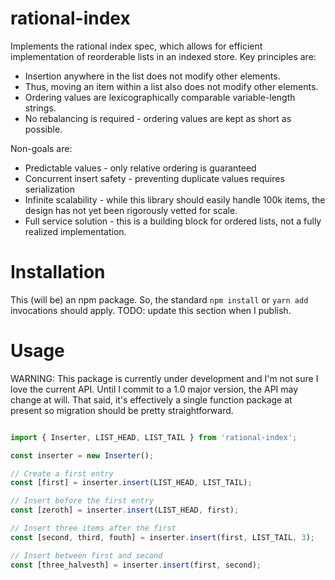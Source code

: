 # rational-index

Implements the rational index spec, which allows for efficient implementation
of reorderable lists in an indexed store.  Key principles are:

* Insertion anywhere in the list does not modify other elements.
* Thus, moving an item within a list also does not modify other elements.
* Ordering values are lexicographically comparable variable-length strings.
* No rebalancing is required - ordering values are kept as short as possible.

Non-goals are:

* Predictable values - only relative ordering is guaranteed
* Concurrent insert safety - preventing duplicate values requires serialization
* Infinite scalability - while this library should easily handle 100k items,
  the design has not yet been rigorously vetted for scale.
* Full service solution - this is a building block for ordered lists, not a
  fully realized implementation.

# Installation

This (will be) an npm package.  So, the standard `npm install` or `yarn add`
invocations should apply.  TODO: update this section when I publish.

# Usage

WARNING: This package is currently under development and I'm not sure I love
the current API.  Until I commit to a 1.0 major version, the API may change at
will.  That said, it's effectively a single function package at present so
migration should be pretty straightforward.

```javascript

import { Inserter, LIST_HEAD, LIST_TAIL } from 'rational-index';

const inserter = new Inserter();

// Create a first entry
const [first] = inserter.insert(LIST_HEAD, LIST_TAIL);

// Insert before the first entry
const [zeroth] = inserter.insert(LIST_HEAD, first);

// Insert three items after the first
const [second, third, fouth] = inserter.insert(first, LIST_TAIL, 3);

// Insert between first and second
const [three_halvesth] = inserter.insert(first, second);
```


